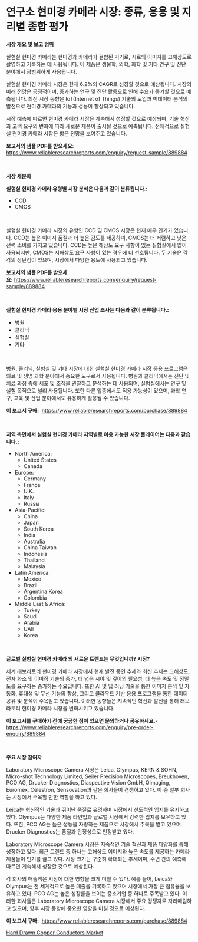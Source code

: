 <p><h1>연구소 현미경 카메라 시장: 종류, 응용 및 지리별 종합 평가</h1></p><p><strong>시장 개요 및 보고 범위</strong></p>
<p><p>실험실 현미경 카메라는 현미경과 카메라가 결합된 기기로, 시료의 이미지를 고해상도로 촬영하고 기록하는 데 사용됩니다. 이 제품은 생물학, 의학, 화학 및 기타 연구 및 진단 분야에서 광범위하게 사용됩니다.</p><p>실험실 현미경 카메라 시장은 현재 6.2%의 CAGR로 성장할 것으로 예상됩니다. 시장의 미래 전망은 긍정적이며, 증가하는 연구 및 진단 활동으로 인해 수요가 증가할 것으로 예측됩니다. 최신 시장 동향은 IoT(Internet of Things) 기술의 도입과 빅데이터 분석의 발전으로 현미경 카메라의 기능과 성능이 향상되고 있습니다.</p><p>시장 예측에 따르면 현미경 카메라 시장은 계속해서 성장할 것으로 예상되며, 기술 혁신과 고객 요구의 변화에 따라 새로운 제품이 출시될 것으로 예측됩니다. 전체적으로 실험실 현미경 카메라 시장은 밝은 전망을 보여주고 있습니다.</p></p>
<p><strong>보고서의 샘플 PDF를 받으세요:</strong> <a href="https://www.reliableresearchreports.com/enquiry/request-sample/889884">https://www.reliableresearchreports.com/enquiry/request-sample/889884</a></p>
<p>&nbsp;</p>
<p><strong>시장 세분화</strong></p>
<p><strong>실험실 현미경 카메라 유형별 시장 분석은 다음과 같이 분류됩니다.:</strong></p>
<p><ul><li>CCD</li><li>CMOS</li></ul></p>
<p>&nbsp;</p>
<p><p>실험실 현미경 카메라 시장의 유형인 CCD 및 CMOS 시장은 현재 매우 인기가 있습니다. CCD는 높은 이미지 품질과 더 높은 감도를 제공하며, CMOS는 더 저렴하고 낮은 전력 소비를 가지고 있습니다. CCD는 높은 해상도 요구 사항이 있는 실험실에서 많이 사용되지만, CMOS는 저해상도 요구 사항이 있는 경우에 더 선호됩니다. 두 기술은 각각의 장단점이 있으며, 시장에서 다양한 용도에 사용되고 있습니다.</p></p>
<p><strong>보고서의 샘플 PDF를 받으세요:</strong>&nbsp;<a href="https://www.reliableresearchreports.com/enquiry/request-sample/889884">https://www.reliableresearchreports.com/enquiry/request-sample/889884</a></p>
<p>&nbsp;</p>
<p><strong> 실험실 현미경 카메라 응용 분야별 시장 산업 조사는 다음과 같이 분류됩니다.:</strong></p>
<p><ul><li>병원</li><li>클리닉</li><li>실험실</li><li>기타</li></ul></p>
<p>&nbsp;</p>
<p><p>병원, 클리닉, 실험실 및 기타 시장에 대한 실험실 현미경 카메라 시장 응용 프로그램은 의료 및 생명 과학 분야에서 중요한 도구로서 사용됩니다. 병원과 클리닉에서는 진단 및 치료 과정 중에 세포 및 조직을 관찰하고 분석하는 데 사용되며, 실험실에서는 연구 및 실험 목적으로 널리 사용됩니다. 또한 다른 업종에서도 적용 가능성이 있으며, 과학 연구, 교육 및 산업 분야에서도 유용하게 활용될 수 있습니다.</p></p>
<p><strong>이 보고서 구매:</strong>&nbsp; <a href="https://www.reliableresearchreports.com/purchase/889884">https://www.reliableresearchreports.com/purchase/889884</a></p>
<p>&nbsp;</p>
<p><strong>지역 측면에서 실험실 현미경 카메라 지역별로 이용 가능한 시장 플레이어는 다음과 같습니다.:</strong></p>
<p><ul>
    <li>
        North America:
        <ul>
            <li>United States</li>
            <li>Canada</li>
        </ul>
    </li>
    <li>
        Europe:
        <ul>
            <li>Germany</li>
            <li>France</li>
            <li>U.K.</li>
            <li>Italy</li>
            <li>Russia</li>
        </ul>
    </li>
    <li>
        Asia-Pacific:
        <ul>
            <li>China</li>
            <li>Japan</li>
            <li>South Korea</li>
            <li>India</li>
            <li>Australia</li>
            <li>China Taiwan</li>
            <li>Indonesia</li>
            <li>Thailand</li>
            <li>Malaysia</li>
        </ul>
    </li>
    <li>
        Latin America:
        <ul>
            <li>Mexico</li>
            <li>Brazil</li>
            <li>Argentina Korea</li>
            <li>Colombia</li>
        </ul>
    </li>
    <li>
        Middle East & Africa:
        <ul>
            <li>Turkey</li>
            <li>Saudi</li>
            <li>Arabia</li>
            <li>UAE</li>
            <li>Korea</li>
        </ul>
    </li>
    </ul></p>
<p>&nbsp;</p>
<p><strong>글로벌 실험실 현미경 카메라 의 새로운 트렌드는 무엇입니까? 시장?</strong></p>
<p><p>세계 래보라토리 현미경 카메라 시장에서 현재 발전 중인 추세와 최신 추세는 고해상도, 전자 화소 및 이미징 기술의 증가, 더 넓은 시야 및 깊이의 필요성, 더 높은 속도 및 정밀도를 요구하는 증가하는 수요입니다. 또한 AI 및 딥 러닝 기술을 통한 이미지 분석 및 자동화, 휴대성 및 무선 기능의 향상, 그리고 클라우드 기반 응용 프로그램을 통한 데이터 공유 및 분석이 주목받고 있습니다. 이러한 동향들은 지속적인 혁신과 발전을 통해 래보라토리 현미경 카메라 시장을 변화시키고 있습니다.</p></p>
<p><strong>이 보고서를 구매하기 전에 궁금한 점이 있으면 문의하거나 공유하세요.</strong>- <a href="https://www.reliableresearchreports.com/enquiry/pre-order-enquiry/889884">https://www.reliableresearchreports.com/enquiry/pre-order-enquiry/889884</a></p>
<p>&nbsp;</p>
<p><strong>주요 시장 참여자</strong></p>
<p><p>Laboratory Microscope Camera 시장은 Leica, Olympus, KERN & SOHN, Micro-shot Technology Limited, Seiler Precision Microscopes, Breukhoven, PCO AG, Drucker Diagnostics, Diaspective Vision GmbH, Qimaging, Euromex, Celestron, Sensovation과 같은 회사들이 경쟁하고 있다. 이 중 일부 회사는 시장에서 주목할 만한 역할을 하고 있다.</p><p>Leica는 혁신적인 기술과 뛰어난 품질로 유명하며 시장에서 선도적인 입지를 유지하고 있다. Olympus는 다양한 제품 라인업과 글로벌 시장에서 강력한 입지를 보유하고 있다. 또한, PCO AG는 높은 성능을 자랑하는 제품으로 시장에서 주목을 받고 있으며 Drucker Diagnostics는 품질과 안정성으로 인정받고 있다.</p><p>Laboratory Microscope Camera 시장은 지속적인 기술 혁신과 제품 다양화를 통해 성장하고 있다. 최근 트렌드 중 하나는 고해상도 이미지와 높은 속도를 제공하는 카메라 제품들이 인기를 끌고 있다. 시장 크기는 꾸준히 확대되는 추세이며, 수년 간의 예측에 따르면 계속해서 성장할 것으로 예상된다.</p><p>각 회사의 매출액은 시장에 대한 영향을 크게 미칠 수 있다. 예를 들어, Leica와 Olympus는 전 세계적으로 높은 매출을 기록하고 있으며 시장에서 가장 큰 점유율을 보유하고 있다. PCO AG는 높은 성장률을 보이는 중소기업 중 하나로 주목받고 있다. 이러한 회사들은 Laboratory Microscope Camera 시장에서 주요 경쟁자로 자리매김하고 있으며, 향후 시장 동향에 중요한 영향을 미칠 것으로 예상된다.</p></p>
<p><strong>이 보고서 구매:</strong>&nbsp;&nbsp;<a href="https://www.reliableresearchreports.com/purchase/889884">https://www.reliableresearchreports.com/purchase/889884</a></p>
<p><p><a href="https://github.com/Hazelklievgspy6vdcsmu106w/Market-Research-Report-List-1/blob/main/hard-drawn-copper-conductors-market.md">Hard Drawn Copper Conductors Market</a></p></p>
